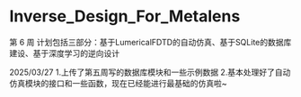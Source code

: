# Inverse_Design_For_Metalens
第 6 周
计划包括三部分：基于LumericalFDTD的自动仿真、基于SQLite的数据库建设、基于深度学习的逆向设计

2025/03/27
1.上传了第五周写的数据库模块和一些示例数据
2.基本处理好了自动仿真模块的接口和一些函数，现在已经能进行最基础的仿真啦~
